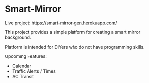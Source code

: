 # Smart-Mirror

Live project: https://smart-mirror-gen.herokuapp.com/

This project provides a simple platform for creating a smart mirror background. 

Platform is intended for DIYers who do not have programming skills.

Upcoming Features:

- Calendar
- Traffic Alerts / Times
- AC Transit

